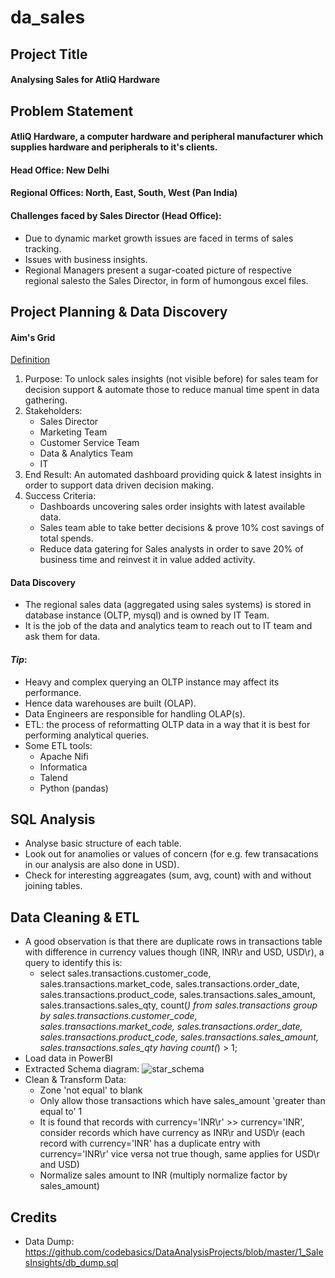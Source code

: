 # da_sales
## Project Title
#### Analysing Sales for AtliQ Hardware

## Problem Statement
#### AtliQ Hardware, a computer hardware and peripheral manufacturer which supplies hardware and peripherals to it's clients.
#### Head Office: New Delhi
#### Regional Offices: North, East, South, West (Pan India)
#### Challenges faced by Sales Director (Head Office):
- Due to dynamic market growth issues are faced in terms of sales tracking.
- Issues with business insights.
- Regional Managers present a sugar-coated picture of respective regional salesto the Sales Director, in form of humongous excel files.

## Project Planning & Data Discovery
#### Aim's Grid
[Definition](https://www.leadership-elearning.com/courses/aims-grid/#:~:text=The%20Aim%E2%80%99s%20Grid%20is%20a%20central%20tool%20for,hence%20lay%20the%20foundation%20for%20a%20successful%20implementation.)
1.  Purpose: To unlock sales insights (not visible before) for sales team for decision support & automate those to reduce manual time spent in data gathering.
2.  Stakeholders: 
    -   Sales Director
    -   Marketing Team
    -   Customer Service Team
    -   Data & Analytics Team
    -   IT
3.  End Result: An automated dashboard providing quick & latest insights in order to support data driven decision making.
4.  Success Criteria: 
    -   Dashboards uncovering sales order insights with latest available data.
    -   Sales team able to take better decisions & prove 10% cost savings of total spends.
    -   Reduce data gatering for Sales analysts in order to save 20% of business time and reinvest it in value added activity. 

#### Data Discovery
-   The regional sales data (aggregated using sales systems) is stored in database instance (OLTP, mysql) and is owned by IT Team.
-   It is the job of the data and analytics team to reach out to IT team and ask them for data.

#### _Tip_:
-   Heavy and complex querying an OLTP instance may affect its performance.
-   Hence data warehouses are built (OLAP).
-   Data Engineers are responsible for handling OLAP(s).
-   ETL: the process of reformatting OLTP data in a way that it is best for performing analytical queries.
-   Some ETL tools:
    -   Apache Nifi
    -   Informatica
    -   Talend
    -   Python (pandas)

## SQL Analysis
-   Analyse basic structure of each table.
-   Look out for anamolies or values of concern (for e.g. few transacations in our analysis are also done in USD).
-   Check for interesting aggreagates (sum, avg, count) with and without joining tables. 

## Data Cleaning & ETL
-   A good observation is that there are duplicate rows in transactions table with difference in currency values though (INR, INR\r and USD, USD\r), a query to identify this is:
    - select sales.transactions.customer_code, sales.transactions.market_code, sales.transactions.order_date, sales.transactions.product_code, sales.transactions.sales_amount, sales.transactions.sales_qty, count(*) from sales.transactions group by sales.transactions.customer_code, sales.transactions.market_code, sales.transactions.order_date, sales.transactions.product_code, sales.transactions.sales_amount, sales.transactions.sales_qty having count(*) > 1;
-   Load data in PowerBI
-   Extracted Schema diagram:
    ![star_schema](https://user-images.githubusercontent.com/35540277/155880019-8a48a8d1-6174-4acf-8ce5-166b7c3c32fc.png)
-   Clean & Transform Data:
    -   Zone 'not equal' to blank
    -   Only allow those transactions which have sales_amount 'greater than equal to' 1   
    -   It is found that records with currency='INR\r' >> currency='INR', consider records which have currency as INR\r and USD\r (each record with currency='INR' has a duplicate entry with currency='INR\r' vice versa not true though, same applies for USD\r and USD)
    -   Normalize sales amount to INR (multiply normalize factor by sales_amount)
## Credits
-   Data Dump: https://github.com/codebasics/DataAnalysisProjects/blob/master/1_SalesInsights/db_dump.sql
